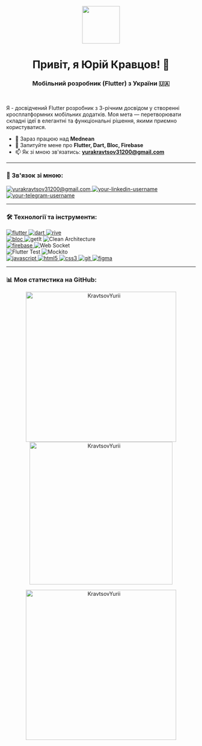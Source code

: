<!-- Привітальний банер або GIF. Можете знайти інший на giphy.com або створити свій -->
<p align="center">
  <img src="https://media.giphy.com/media/M9gbBd9nbDrOTu1Mqx/giphy.gif" width="100" />
</p>

<h1 align="center">Привіт, я Юрій Кравцов! 👋</h1>
<h3 align="center">Мобільний розробник (Flutter) з України 🇺🇦</h3>

<br>

<p align="left"> 
  Я - досвідчений Flutter розробник з 3-річним досвідом у створенні кросплатформних мобільних додатків. Моя мета — перетворювати складні ідеї в елегантні та функціональні рішення, якими приємно користуватися.
</p>

- 🔭 Зараз працюю над **Mednean**
- 💬 Запитуйте мене про **Flutter, Dart, Bloc, Firebase**
- 📫 Як зі мною зв'язатись: **yurakravtsov31200@gmail.com**

---

### 🔗 Зв'язок зі мною:
<p align="left">
  <a href="mailto:yurakravtsov31200@gmail.com" target="blank">
    <img align="center" src="https://img.shields.io/badge/Gmail-D14836?style=for-the-badge&logo=gmail&logoColor=white" alt="yurakravtsov31200@gmail.com" />
  </a>
  <a href="https://www.linkedin.com/in/юра-кравцов-159755248/" target="blank">
    <img align="center" src="https://img.shields.io/badge/LinkedIn-0A66C2?style=for-the-badge&logo=linkedin&logoColor=white" alt="your-linkedin-username" />
  </a>
  <a href="https://t.me/@meatba11s" target="blank">
    <img align="center" src="https://img.shields.io/badge/Telegram-2CA5E0?style=for-the-badge&logo=telegram&logoColor=white" alt="your-telegram-username" />
  </a>
</p>

---

### 🛠️ Технології та інструменти:

<p align="left"> 
  <!-- Mobile & Core -->
  <a href="https://flutter.dev" target="_blank" rel="noreferrer"> <img src="https://img.shields.io/badge/Flutter-02569B?style=for-the-badge&logo=flutter&logoColor=white" alt="flutter"/> </a> 
  <a href="https://dart.dev" target="_blank" rel="noreferrer"> <img src="https://img.shields.io/badge/Dart-0175C2?style=for-the-badge&logo=dart&logoColor=white" alt="dart"/> </a> 
  <a href="https://rive.app/" target="_blank" rel="noreferrer"> <img src="https://img.shields.io/badge/Rive-1D1D1D?style=for-the-badge&logo=rive&logoColor=white" alt="rive"/> </a>
  <br/>
  <!-- Architecture & State Management -->
  <a href="https://bloclibrary.dev/" target="_blank" rel="noreferrer"> <img src="https://img.shields.io/badge/Bloc-000000?style=for-the-badge&logo=bloc&logoColor=white" alt="bloc"/> </a> 
  <img src="https://img.shields.io/badge/getIt-40C4FF?style=for-the-badge" alt="getIt"/>
  <img src="https://img.shields.io/badge/Clean_Architecture-000000?style=for-the-badge" alt="Clean Architecture"/>
  <br/>
  <!-- Backend & API -->
  <a href="https://firebase.google.com/" target="_blank" rel="noreferrer"> <img src="https://img.shields.io/badge/Firebase-FFCA28?style=for-the-badge&logo=firebase&logoColor=black" alt="firebase"/> </a> 
  <img src="https://img.shields.io/badge/Web_Socket-000000?style=for-the-badge&logo=websocket&logoColor=white" alt="Web Socket"/>
  <br/>
  <!-- Testing -->
  <img src="https://img.shields.io/badge/Flutter_Test-02569B?style=for-the-badge" alt="Flutter Test"/>
  <img src="https://img.shields.io/badge/Mockito-8A9A5B?style=for-the-badge" alt="Mockito"/>
  <br/>
  <!-- Web & Other -->
  <a href="https://developer.mozilla.org/en-US/docs/Web/JavaScript" target="_blank" rel="noreferrer"> <img src="https://img.shields.io/badge/JavaScript-F7DF1E?style=for-the-badge&logo=javascript&logoColor=black" alt="javascript"/> </a> 
  <a href="https://www.w3.org/html/" target="_blank" rel="noreferrer"> <img src="https://img.shields.io/badge/HTML5-E34F26?style=for-the-badge&logo=html5&logoColor=white" alt="html5"/> </a> 
  <a href="https://www.w3schools.com/css/" target="_blank" rel="noreferrer"> <img src="https://img.shields.io/badge/CSS3-1572B6?style=for-the-badge&logo=css3&logoColor=white" alt="css3"/> </a>
  <a href="https://git-scm.com/" target="_blank" rel="noreferrer"> <img src="https://img.shields.io/badge/Git-F05032?style=for-the-badge&logo=git&logoColor=white" alt="git"/> </a>
  <a href="https://www.figma.com/" target="_blank" rel="noreferrer"> <img src="https://img.shields.io/badge/Figma-F24E1E?style=for-the-badge&logo=figma&logoColor=white" alt="figma"/> </a>
</p>

---

### 📊 Моя статистика на GitHub:
<p align="center">
  <img width="400" src="https://github-readme-stats.vercel.app/api?username=KravtsovYurii&show_icons=true&theme=tokyonight&locale=uk" alt="KravtsovYurii" />
  <img width="380" src="https://github-readme-stats.vercel.app/api/top-langs/?username=KravtsovYurii&layout=compact&theme=tokyonight&locale=uk" alt="KravtsovYurii" />
</p>

<p align="center">
  <img width="400" src="https://github-readme-streak-stats.herokuapp.com/?user=KravtsovYurii&theme=tokyonight" alt="KravtsovYurii" />
</p>

